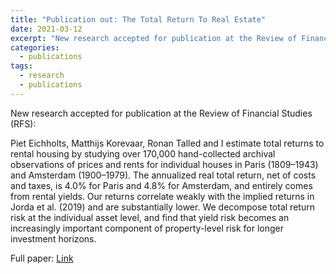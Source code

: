```yaml
---
title: "Publication out: The Total Return To Real Estate"
date: 2021-03-12
excerpt: "New research accepted for publication at the Review of Financial Studies (RFS) suggests that returns to real estate are solid but not exceptional: No sign of a housing risk premium puzzle."
categories:
  - publications
tags:
  - research
  - publications
---
```


New research accepted for publication at the Review of Financial Studies (RFS):

Piet Eichholts, Matthijs Korevaar, Ronan Talled and I estimate total returns to rental housing by studying over 170,000 hand-collected archival observations of prices and rents for individual houses in Paris (1809&ndash;1943) and Amsterdam (1900&ndash;1979). The annualized real total return, net of costs and taxes, is 4.0% for Paris and 4.8% for Amsterdam, and entirely comes from rental yields. Our returns correlate weakly with the implied returns in Jorda et al. (2019) and are substantially lower. We decompose total return risk at the individual asset level, and find that yield risk becomes an increasingly important component of property-level risk for longer investment horizons.

Full paper: [Link](https://papers.ssrn.com/sol3/papers.cfm?abstract_id=3549278)
